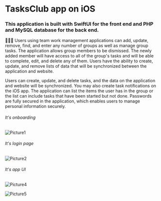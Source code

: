 # TasksClub app on iOS
### This application is built with SwiftUI for the front end and PHP and MySQL database for the back end. 

👨‍👨‍👧‍ Users using team work management applications can add, update, remove, find, and enter any number of groups as well as manage group tasks.
The application allows group members to be dismissed. The newly added member will have access to all of the group's tasks and will be able to complete, edit, and delete any of them.
Users have the ability to create, update, and remove lists of data that will be synchronized between the application and website.


Users can create, update, and delete tasks, and the data on the application and website will be synchronized. You may also create task notifications on the iOS app.
The application can list the items the user has in the group or the list can include tasks that have been started but not done.
Passwords are fully secured in the application, which enables users to manage personal information securely.

###### It's onboarding
![Picture1](https://user-images.githubusercontent.com/77260252/216784352-ff1ad35a-2e38-402c-949b-7fc261490797.png)

###### It's login page
![Picture2](https://user-images.githubusercontent.com/77260252/216784460-e9f7d7fd-cd6e-4857-8ea4-8de5ff116e1d.png)

###### It's app UI

![Picture4](https://user-images.githubusercontent.com/77260252/216784562-1a87172a-0553-4d63-ac92-d1b59720dd7d.png)

![Picture5](https://user-images.githubusercontent.com/77260252/216784570-9fc10c1d-1623-4171-88ab-2f4fcbb29537.png)
